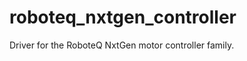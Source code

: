 roboteq_nxtgen_controller
=========================

Driver for the RoboteQ NxtGen motor controller family.